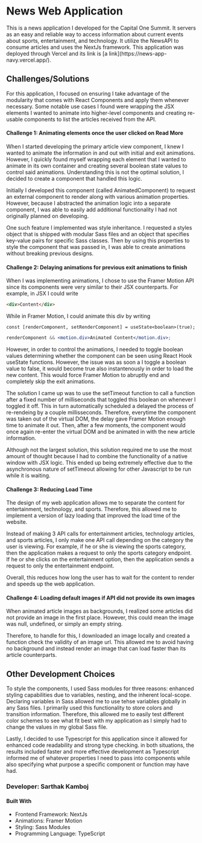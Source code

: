 <h1>News Web Application</h1>
This is a news application I developed for the Capital One Summit. It servers as an easy and reliable way to access information about current events about sports, entertainment, and technology. It utilize the NewsAPI to consume articles and uses the NextJs framework. This application was deployed through Vercel and its link is [a link](https://news-app-navy.vercel.app/).

<h2>Challenges/Solutions</h2>
<p>
For this application, I focused on ensuring I take advantage of the modularity that comes with React Components and apply them whenever necessary. Some notable use cases I found were wrapping the JSX elements I wanted to animate into higher-level components and creating re-usable components to list the articles received from the API. 
</p>

<h4>Challenge 1: Animating elements once the user clicked on Read More</h4>
<p>
    When I started developing the primary article view component, I knew I wanted to animate the information in and out with initial and exit animations. However, I quickly found myself wrapping each element that I wanted to animate in its own container and creating several boolean state values to control said animations. Understanding this is not the optimal solution, I decided to create a component that handled this logic.
</p>

<p>
    Initially I developed this component (called AnimatedComponent) to request an external component to render along with various animation properties. However, because I abstracted the animation logic into a separate component, I was able to easily add additional functionality I had not originally planned on developing.
</p>

<p>
    One such feature I implemented was style inheritance. I requested a styles object that is shipped with modular Sass files and an object that specifies key-value pairs for specific Sass classes. Then by using this properties to style the component that was passed in, I was able to create animations without breaking previous designs.
</p>

<h4>Challenge 2: Delaying animations for previous exit animations to finish</h4>
<p>
    When I was implementing animations, I chose to use the Framer Motion API since its components were very similar to their JSX counterparts. For example, in JSX I could write
</p>
    
```html
<div>Content</div>
```

<p>
    While in Framer Motion, I could animate this div by writing
</p>

```tsx
const [renderComponent, setRenderComponent] = useState<boolean>(true);
```

```jsx
renderComponent && <motion.div>Animated Content</motion.div>;
```

<p>
    However, in order to control the animations, I needed to toggle boolean values determining whether the component can be seen using React Hook useState functions. However, the issue was as soon a I toggle a boolean value to false, it would become true also instantenously in order to load the new content. This would force Framer Motion to abruptly end and completely skip the exit animations.
</p>

<p>
    The solution I came up was to use the setTimeout function to call a function after a fixed number of milliseconds that toggled this boolean on whenever I toggled it off. This in turn automatically scheduled a delayed the process of re-rendeing by a couple millisseconds. Therefore, everytime the component was taken out of the virtual DOM, the delay gave Framer Motion enough time to animate it out. Then, after a few moments, the component would once again re-enter the virtual DOM and be animated in with the new article information.
</p>

<p>
    Although not the largest solution, this solution required me to use the most amount of thought because I had to combine the functionality of a native window with JSX logic. This ended up being extremely effective due to the asynchronous nature of setTimeout allowing for other Javascript to be run while it is waiting.
</p>

<h4>Challenge 3: Reducing Load Time</h4>
<p>
    The design of my web application allows me to separate the content for entertainment, technology, and sports. Therefore, this allowed me to implement a version of lazy loading that improved the load time of the website.
</p>

<p>
    Instead of making 3 API calls for entertainment articles, technology articles, and sports articles, I only make one API call depending on the category the user is viewing. For example, if he or she is viewing the sports category, then the application makes a request to only the sports category endpoint. If he or she clicks on the entertainment option, then the application sends a request to only the entertainment endpoint.
</p>

<p>
    Overall, this reduces how long the user has to wait for the content to render and speeds up the web application.
</p>

<h4>Challenge 4: Loading default images if API did not provide its own images</h4>
<p>
    When animated article images as backgrounds, I realized some articles did not provide an image in the first place. However, this could mean the image was null, undefined, or simply an empty string. 
</p>
    
<p>
    Therefore, to handle for this, I downloaded an image locally and created a function check the validity of an image url. This allowed me to avoid having no background and instead render an image that can load faster than its article counterparts.
</p>

<h2>Other Development Choices</h2>

<p>
To style the components, I used Sass modules for three reasons: enhanced styling capabilities due to variables, nesting, and the inherent local-scope. Declaring variables in Sass allowed me to use tehse variables globally in any Sass files. I primarily used this functionality to store colors and transition information. Therefore, this allowed me to easily test different color schemes to see what fit best with my application as I simply had to change the values in my global Sass file.
</p>

<p>
Lastly, I decided to use Typescript for this application since it allowed for enhanced code readability and strong type checking. in both situations, the results included faster and more effective development as Typescript informed me of whatever properties I need to pass into components while also specifying what purpose a specific component or function may have had.
</p>

<h3>Developer: Sarthak Kamboj</h3>
<h4>Built With</h4>
<ul>
    <li>Frontend Framework: NextJs</li>
    <li>Animations: Framer Motion</li>
    <li>Styling: Sass Modules</li>
    <li>Programming Language: TypeScript</li>
</ul>
